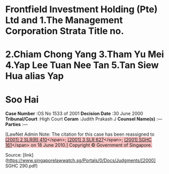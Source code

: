 # Frontfield Investment Holding (Pte) Ltd and 1.The Management Corporation Strata Title no. 

# 2.Chiam Chong Yang 3.Tham Yu Mei 4.Yap Lee Tuan Nee Tan 5.Tan Siew Hua alias Yap 

# Soo Hai 



**Case Number** :OS No 1533 of 2001 **Decision Date** :30 June 2000 **Tribunal/Court** :High Court **Coram** :Judith Prakash J **Counsel Name(s)** :— **Parties** :— 

[LawNet Admin Note: The citation for this case has been reassigned to <span style="background-color: #FAC0C0" class="citation">[[2001] 2 SLR(R) 410]("https://www.open.gov.sg")</span>; <span style="background-color: #FAC0C0" class="citation">[[2001] 3 SLR 627]("https://www.open.gov.sg")</span>; <span style="background-color: #FAC0C0" class="citation">[[2001] SGHC 161]("https://www.open.gov.sg")</span> on 18 June 2010.] Copyright © Government of Singapore. 


Source: [link](https://www.singaporelawwatch.sg/Portals/0/Docs/Judgments/[2000] SGHC 290.pdf)
